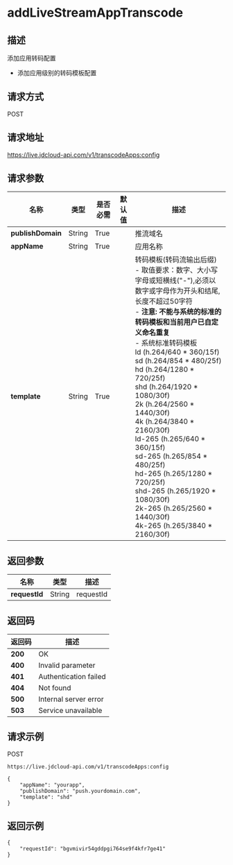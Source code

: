 # addLiveStreamAppTranscode


## 描述
添加应用转码配置
- 添加应用级别的转码模板配置


## 请求方式
POST

## 请求地址
https://live.jdcloud-api.com/v1/transcodeApps:config


## 请求参数
|名称|类型|是否必需|默认值|描述|
|---|---|---|---|---|
|**publishDomain**|String|True| |推流域名|
|**appName**|String|True| |应用名称|
|**template**|String|True| |转码模板(转码流输出后缀)<br>- 取值要求：数字、大小写字母或短横线("-"),必须以数字或字母作为开头和结尾,长度不超过50字符<br>- <b>注意: 不能与系统的标准的转码模板和当前用户已自定义命名重复</b><br>- 系统标准转码模板<br>  ld (h.264/640 * 360/15f)<br> sd (h.264/854 * 480/25f)<br> hd (h.264/1280 * 720/25f)<br> shd (h.264/1920 * 1080/30f)<br> 2k (h.264/2560 * 1440/30f)<br> 4k (h.264/3840 * 2160/30f)<br> ld-265 (h.265/640 * 360/15f)<br> sd-265 (h.265/854 * 480/25f)<br> hd-265 (h.265/1280 * 720/25f)<br> shd-265 (h.265/1920 * 1080/30f)<br> 2k-265 (h.265/2560 * 1440/30f)<br> 4k-265 (h.265/3840 * 2160/30f)<br>|


## 返回参数
|名称|类型|描述|
|---|---|---|
|**requestId**|String|requestId|


## 返回码
|返回码|描述|
|---|---|
|**200**|OK|
|**400**|Invalid parameter|
|**401**|Authentication failed|
|**404**|Not found|
|**500**|Internal server error|
|**503**|Service unavailable|

## 请求示例
POST
```
https://live.jdcloud-api.com/v1/transcodeApps:config

```
```
{
    "appName": "yourapp", 
    "publishDomain": "push.yourdomain.com", 
    "template": "shd"
}
```

## 返回示例
```
{
    "requestId": "bgvmivir54gddpgi764se9f4kfr7ge41"
}
```
